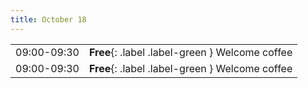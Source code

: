 ```yaml
---
title: October 18
---
```


|  |   |
| ----------- | ------------------------------------------------  |
| 09:00-09:30 |  **Free**{: .label .label-green } Welcome coffee  |
| 09:00-09:30 |  **Free**{: .label .label-green } Welcome coffee  |

